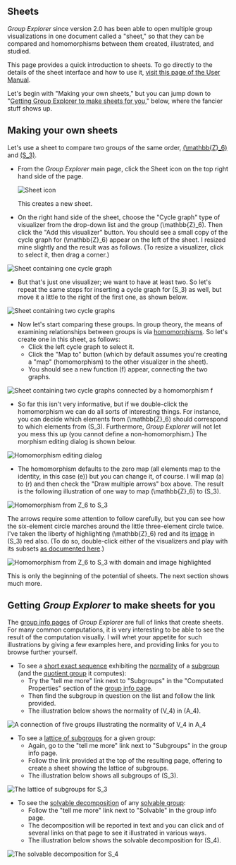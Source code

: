 
## Sheets

*Group Explorer* since version 2.0 has been able to open multiple group
visualizations in one document called a "sheet," so that they can be
compared and homomorphisms between them created, illustrated, and studied.

This page provides a quick introduction to sheets.  To go directly to the
details of the sheet interface and how to use it, [visit this page of the
User Manual](rf-um-sheetwindow.md).

Let's begin with "Making your own sheets," but you can jump down to
"[Getting Group Explorer to make sheets for
you,](#getting-group-explorer-to-make-sheets-for-you)" below, where the
fancier stuff shows up.

## Making your own sheets

Let's use a sheet to compare two groups of the same order,
[\(\mathbb{Z}_6\)](http://nathancarter.github.io/group-explorer/GroupInfo.html?groupURL=Z_6.group)
and
[\(S_3\)](http://nathancarter.github.io/group-explorer/GroupInfo.html?groupURL=S_3.group).

 * From the *Group Explorer* main page, click the Sheet icon on the top
   right hand side of the page.

    ![Sheet icon](sheet-icon.png)

    This creates a new sheet.

 * On the right hand side of the sheet, choose the "Cycle graph" type of
   visualizer from the drop-down list and the group \(\mathbb{Z}_6\).
   Then click the "Add this visualizer" button.  You should see a small
   copy of the cycle graph for \(\mathbb{Z}_6\) appear on the left of the
   sheet.  I resized mine slightly and the result was as follows.
   (To resize a visualizer, click to select it, then drag a corner.)

![Sheet containing one cycle graph](illustration-sheettut1.png)

 * But that's just one visualizer; we want to have at least two.
   So let's repeat the same steps for inserting a cycle graph for
   \(S_3\) as well, but move it a little to the right of the first one,
   as shown below.

![Sheet containing two cycle graphs](illustration-sheettut2.png)

 * Now let's start comparing these groups.
   In group theory, the means of examining relationships between groups
   is via [homomorphisms](rf-groupterms.md#homomorphism).
   So let's create one in this sheet, as follows:
    * Click the left cycle graph to select it.
    * Click the "Map to" button (which by default assumes you're creating
      a "map" (homomorphism) to the other visualizer in the sheet).
    * You should see a new function \(f\) appear, connecting the two graphs.

![Sheet containing two cycle graphs connected by a homomorphism f](illustration-sheettut3.png)

 * So far this isn't very informative, but if we double-click the
   homomorphism we can do all sorts of interesting things.
   For instance, you can decide which elements from \(\mathbb{Z}_6\)
   should correspond to which elements from \(S_3\).
   Furthermore, *Group Explorer* will not let you mess this up
   (you cannot define a non-homomorphism.)  The morphism editing dialog
   is shown below.

![Homomorphism editing dialog](illustration-sheettut4.png)

 * The homomorphism defaults to the zero map
   (all elements map to the identity, in this case \(e\))
   but you can change it, of course. I will map \(a\) to \(r\)
   and then check the "Draw multiple arrows" box above.
   The result is the following illustration of one way to map
   \(\mathbb{Z}_6\) to \(S_3\).

![Homomorphism from Z_6 to S_3](illustration-sheettut5.png)

The arrows require some attention to follow carefully, but you can see how
the six-element circle marches around the little three-element circle twice.
I've taken the liberty of highlighting \(\mathbb{Z}_6\) red and its
[image](rf-groupterms.md#image-of-a-subset-under-a-morphism) in \(S_3\) red also. (To do so,
double-click either of the visualizers and play with its subsets [as
documented here](rf-um-subsetlistbox.md).)

![Homomorphism from Z_6 to S_3 with domain and image highlighted](illustration-sheettut6.png)

This is only the beginning of the potential of sheets. The next section
shows much more.

## Getting *Group Explorer* to make sheets for you

The [group info pages](rf-um-groupwindow.md) of *Group Explorer* are full of
links that create sheets. For many common computations, it is very
interesting to be able to see the result of the computation visually. I will
whet your appetite for such illustrations by giving a few examples here, and
providing links for you to browse further yourself.

 * To see a [short exact sequence](rf-groupterms.md#short-exact-sequence) exhibiting the
   [normality](rf-groupterms.md#normal-subgroup) of a
   [subgroup](rf-groupterms.md#subgroup)
   (and the [quotient group](rf-groupterms.md#quotient-group) it computes):
    * Try the "tell me more" link next to "Subgroups" in the
      "Computated Properties" section of the
      [group info page](rf-um-groupwindow.md#computed-properties).
    * Then find the subgroup in question on the list and follow the link
      provided.
    * The illustration below shows the normality of \(V_4\) in \(A_4\).

![A connection of five groups illustrating the normality of V_4 in A_4](a_4_sheet_ses.png)

 * To see a [lattice of subgroups](rf-groupterms.md#lattice-of-subgroups)
   for a given group:
    * Again, go to the "tell me more" link next to "Subgroups"
      in the group info page.
    * Follow the link provided at the top of the resulting page,
      offering to create a sheet showing the lattice of subgroups.
    * The illustration below shows all subgroups of \(S_3\).

![The lattice of subgroups for S_3](illustration-sheettut8.png)

 * To see the [solvable decomposition](rf-groupterms.md#solvable-group-solvable-decomposition) of any
   [solvable group](rf-groupterms.md#solvable-group-solvable-decomposition):
    * Follow the "tell me more" link next to "Solvable"
      in the group info page.
    * The decomposition will be reported in text and you can click and of
      several links on that page to see it illustrated in various ways.
    * The illustration below shows the solvable decomposition for \(S_4\).

![The solvable decomposition for S_4](illustration-sheettut9.png)
